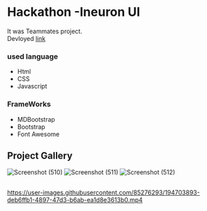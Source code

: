 # Hackathon -Ineuron UI
It was Teammates project.\
Devloyed [link](https://jagrati1213.github.io/ineuron/)

### used language 
- Html
- CSS
- Javascript 
### FrameWorks
- MDBootstrap
- Bootstrap
- Font Awesome
## Project Gallery
![Screenshot (510)](https://user-images.githubusercontent.com/85276293/194703880-56257d3f-5c58-41b4-9036-948a9958e5d4.png)
![Screenshot (511)](https://user-images.githubusercontent.com/85276293/194703882-e1889034-ffb9-42d5-b6fe-c28ec328bbca.png)
![Screenshot (512)](https://user-images.githubusercontent.com/85276293/194703887-cd1a6535-1463-4d04-8e26-383fdfb0b06a.png)
##
https://user-images.githubusercontent.com/85276293/194703893-deb6ffb1-4897-47d3-b6ab-ea1d8e3613b0.mp4

